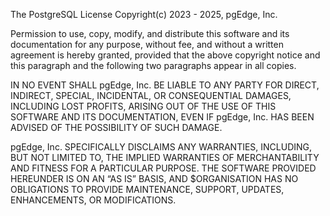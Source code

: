 The PostgreSQL License
Copyright(c) 2023 - 2025, pgEdge, Inc.

Permission to use, copy, modify, and distribute this software and its documentation for any purpose, without fee, and without a written agreement is hereby granted, provided that the above copyright notice and this paragraph and the following two paragraphs appear in all copies.

IN NO EVENT SHALL pgEdge, Inc. BE LIABLE TO ANY PARTY FOR DIRECT, INDIRECT, SPECIAL, INCIDENTAL, OR CONSEQUENTIAL DAMAGES, INCLUDING LOST PROFITS, ARISING OUT OF THE USE OF THIS SOFTWARE AND ITS DOCUMENTATION, EVEN IF pgEdge, Inc. HAS BEEN ADVISED OF THE POSSIBILITY OF SUCH DAMAGE.

pgEdge, Inc. SPECIFICALLY DISCLAIMS ANY WARRANTIES, INCLUDING, BUT NOT LIMITED TO, THE IMPLIED WARRANTIES OF MERCHANTABILITY AND FITNESS FOR A PARTICULAR PURPOSE. THE SOFTWARE PROVIDED HEREUNDER IS ON AN “AS IS” BASIS, AND $ORGANISATION HAS NO OBLIGATIONS TO PROVIDE MAINTENANCE, SUPPORT, UPDATES, ENHANCEMENTS, OR MODIFICATIONS.

